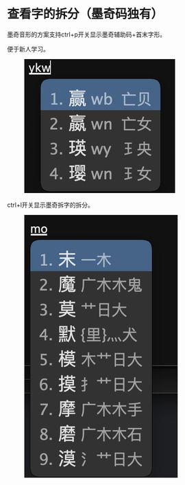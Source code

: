 # 查看字的拆分（墨奇码独有）

墨奇音形的方案支持ctrl+p开关显示墨奇辅助码+首末字形。

便于新人学习。

<figure><img src="../.gitbook/assets/12d26597c0b02f269c1c0f312a4dbbd5.png" alt=""><figcaption></figcaption></figure>

ctrl+l开关显示墨奇拆字的拆分。

<figure><img src="../.gitbook/assets/a8160fe1681c11ae40de7069f50a5c16.png" alt=""><figcaption></figcaption></figure>



